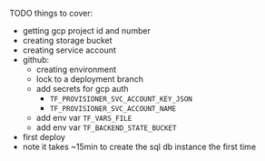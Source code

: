
TODO things to cover:
- getting gcp project id and number
- creating storage bucket
- creating service account
- github:
  - creating environment
  - lock to a deployment branch
  - add secrets for gcp auth
    - `TF_PROVISIONER_SVC_ACCOUNT_KEY_JSON`
    - `TF_PROVISIONER_SVC_ACCOUNT_NAME`
  - add env var `TF_VARS_FILE`
  - add env var `TF_BACKEND_STATE_BUCKET`
- first deploy
- note it takes ~15min to create the sql db instance the first time
